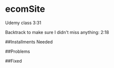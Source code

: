 # ecomSite


Udemy class 3:31

Backtrack to make sure I didn't miss anything: 2:18

##Installments Needed

##Problems

##Fixed
